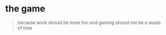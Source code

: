 # the game

<blockquote>because work should be more fun and gaming should not be a waste of time</blockquote>
